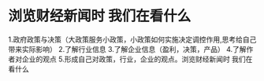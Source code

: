 # 浏览财经新闻时 我们在看什么

1.政府政策与决策（大政策服务小政策，小政策如何实施决定调控作用,思考给自己带来实际影响）
2.了解行业信息
3.了解企业信息（盈利，决策，产品）
4.了解作者对企业的观点
5.形成自己对政策，行业，企业的观点。浏览财经新闻时 我们在看什么

